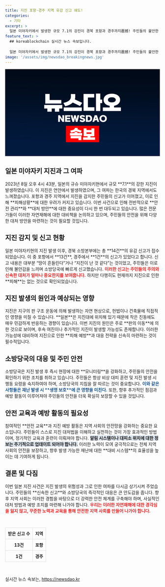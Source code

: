```yaml
---
title: 지진 포항·경주 지역 유감 신고 쇄도!
categories:
  - 기타
excerpt: >
  일본 미야자키에서 발생한 규모 7.1의 강진이 경북 포항과 경주까지震撼! 주민들의 불안한 신고가 이어진 가운데, 소방당국은 피해는 없는 상태라고 전했습니다. 자세한 소식은 클릭하세요!
feature_text: >
  ## koreablockchain 실시간 뉴스 속보입니다.

  일본 미야자키에서 발생한 규모 7.1의 강진이 경북 포항과 경주까지震撼! 주민들의 불안한 신고가 이어진 가운데, 소방당국은 피해는 없는 상태라고 전했습니다. 자세한 소식은 클릭하세요!
image: '/assets/img/newsdao_breakingnews.jpg'
---
```


<p><img src="/assets/img/newsdao_breakingnews.jpg" alt="koreablockchain 속보" /></p>

<h2 data-ke-size="size26">일본 미야자키 지진과 그 여파</h2>

<p data-ke-size="size16">2023년 8일 오후 4시 43분, 일본의 규슈 미야자키현에서 규모 **7.1**의 강한 지진이 발생하였습니다. 이 지진은 연안에서 발생하였으며, 그 여파는 한국의 경북 지역에서도 느껴졌습니다. 포항과 경주 지역에서 지진을 감지한 주민들의 신고가 이어졌고, 이로 인해 **피해상황**에 대한 우려가 커지고 있습니다. 이번 사건으로 인해 전반적으로 **안전 관리**와 **대처 방안**에 대한 중요성이 다시 한 번 대두되고 있습니다. 많은 전문가들이 이러한 자연재해에 대한 대비책을 논의하고 있으며, 주민들의 안전을 위해 다양한 대처 방안을 마련하는 것이 필요할 것입니다.</p>

<h2 data-ke-size="size26">지진 감지 및 신고 현황</h2>

<p data-ke-size="size16">일본 미야자키현의 지진 발생 이후, 경북 소방본부에는 총 **14건**의 유감 신고가 접수되었습니다. 이 중 포항에서 **13건**, 경주에서 **1건**의 신고가 있었다고 합니다. 신고 내용은 대부분 “땅이 흔들린다”거나 “지진이 난 것 같다”는 것이었고, 주민들은 이로 인해 불안감을 느끼며 소방당국에 빠르게 신고했습니다. <b><span style="color: #ee2323;">이러한 신고는 주민들의 주의와 신속한 대처가 얼마나 중요한지를 보여줍니다.</span></b> 하지만 다행히도 현재까지 지진으로 인한 **피해**는 없는 것으로 확인되었습니다.</p>

<h2 data-ke-size="size26">지진 발생의 원인과 예상되는 영향</h2>

<p data-ke-size="size16">지진은 지구의 판 구조 운동에 의해 발생하는 자연 현상으로, 헌법이나 건축물에 직접적인 영향을 미칠 수 있습니다. **일본**은 지진대에 위치해 있기 때문에 작은 진동에도 매우 민감하게 반응하는 경향이 있습니다. 이번 지진의 원인은 주로 **판의 이동**에 의한 것으로 보이며, 후속 여진이나 추가적인 지진이 발생할 가능성도 존재합니다. 이러한 가능성에 대비하여 지진으로 인한 **피해 예방**과 대응 전략을 신속히 마련하는 것이 필수적입니다.</p>

<h2 data-ke-size="size26">소방당국의 대응 및 주민 안전</h2>

<p data-ke-size="size16">소방당국은 지진 발생 후 즉시 현장에 대한 **모니터링**을 강화하고, 주민들의 안전을 확인하기 위한 조치를 취하고 있습니다. 주민들은 항상 비상 대피 훈련 및 지진 발생 시 행동 요령을 숙지하여야 하며, 소방당국의 지침을 잘 따르는 것이 중요합니다. <b><span style="color: #1a5490;">이와 같은 사항들은 재난 발생 시 **생명 보호**에 큰 영향을 미친다.</span></b> 또한, 향후 추가적인 점검과 예방 활동이 이루어져야 주민들의 안전을 더욱 확실히 보장할 수 있을 것입니다.</p>

<h2 data-ke-size="size26">안전 교육과 예방 활동의 필요성</h2>

<p data-ke-size="size16">참여적인 **안전 교육**과 지진 예방 활동은 지역 사회의 안전망을 강화하는 중요한 요소입니다. 주민들이 스스로 지진 대처법을 이해하고 실천하는 것이 가장 효과적인 방법이며, 정기적인 교육과 훈련이 이뤄져야 합니다. <b><span style="background-color: #21538527;">알림 시스템이나 대피소 위치에 대한 정보는 주기적으로 업데이트 되어야 합니다.</span></b> 이러한 노력이 모여 궁극적으로는 전체 지역 사회의 안전을 보장하고, 향후 발생 가능한 재난에 대한 **대비 시스템**의 효율성을 높이는 데 기여하게 됩니다.</p>

<h2 data-ke-size="size26">결론 및 다짐</h2>

<p data-ke-size="size16">이번 일본 지진 사건은 지진 발생의 위험성과 그로 인한 여파를 다시금 상기시켜 주었습니다. 주민들의 **신속한 신고**와 소방당국의 즉각적인 대응은 큰 안도감을 줍니다. 향후 지역 사회는 이러한 경험을 바탕으로 더 강력한 안전 체계를 구축해야 하며, 사실적인 대처 방법과 예방 조치를 마련해 나가야 합니다. <b><span style="color: #ee2323;">우리는 이러한 자연재해에 대한 경각심을 잃지 않고, 꾸준한 노력과 교육을 통해 안전한 지역 사회를 만들어 나가야 합니다.</span></b></p>

<p data-ke-size="size16">&nbsp;</p>

<table style="width: 100%; border-collapse: collapse;">
<tr>
<td style="border: 1px solid #ddd; padding: 8px;"><b>받은 신고 수</b></td>
<td style="border: 1px solid #ddd; padding: 8px;"><b>지역</b></td>
</tr>
<tr>
<td style="border: 1px solid #ddd; padding: 8px; text-align: center; height: 17px;"><b>13건</b></td>
<td style="border: 1px solid #ddd; padding: 8px; text-align: center; height: 17px;"><b>포항</b></td>
</tr>
<tr>
<td style="border: 1px solid #ddd; padding: 8px; text-align: center; height: 17px;"><b>1건</b></td>
<td style="border: 1px solid #ddd; padding: 8px; text-align: center; height: 17px;"><b>경주</b></td>
</tr>
</table>

<p data-ke-size="size16">&nbsp;</p>
실시간 뉴스 속보는, <a href="https://newsdao.kr" rel="dofollow">https://newsdao.kr</a>


